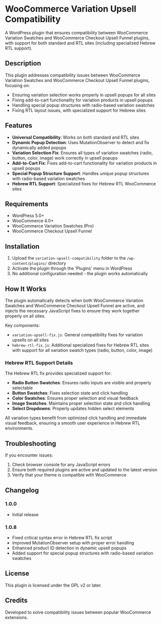 # WooCommerce Variation Upsell Compatibility

A WordPress plugin that ensures compatibility between WooCommerce Variation Swatches and WooCommerce Checkout Upsell Funnel plugins, with support for both standard and RTL sites (including specialized Hebrew RTL support).

## Description

This plugin addresses compatibility issues between WooCommerce Variation Swatches and WooCommerce Checkout Upsell Funnel plugins, focusing on:

- Ensuring variation selection works properly in upsell popups for all sites
- Fixing add-to-cart functionality for variation products in upsell popups
- Handling special popup structures with radio-based variation swatches
- Fixing RTL layout issues, with specialized support for Hebrew sites

## Features

- **Universal Compatibility**: Works on both standard and RTL sites
- **Dynamic Popup Detection**: Uses MutationObserver to detect and fix dynamically added popups
- **Variation Selection Fix**: Ensures all types of variation swatches (radio, button, color, image) work correctly in upsell popups
- **Add-to-Cart Fix**: Fixes add-to-cart functionality for variation products in upsell popups
- **Special Popup Structure Support**: Handles unique popup structures with radio-based variation swatches
- **Hebrew RTL Support**: Specialized fixes for Hebrew RTL WooCommerce sites

## Requirements

- WordPress 5.0+
- WooCommerce 4.0+
- WooCommerce Variation Swatches (Pro)
- WooCommerce Checkout Upsell Funnel

## Installation

1. Upload the `variation-upsell-compatibility` folder to the `/wp-content/plugins/` directory
2. Activate the plugin through the 'Plugins' menu in WordPress
3. No additional configuration needed - the plugin works automatically

## How It Works

The plugin automatically detects when both WooCommerce Variation Swatches and WooCommerce Checkout Upsell Funnel are active, and injects the necessary JavaScript fixes to ensure they work together properly on all sites.

Key components:
- `variation-upsell-fix.js`: General compatibility fixes for variation upsells on all sites
- `hebrew-rtl-fix.js`: Additional specialized fixes for Hebrew RTL sites with support for all variation swatch types (radio, button, color, image)

### Hebrew RTL Support Details

The Hebrew RTL fix provides specialized support for:

- **Radio Button Swatches**: Ensures radio inputs are visible and properly selectable
- **Button Swatches**: Fixes selection state and click handling
- **Color Swatches**: Ensures proper selection and visual feedback
- **Image Swatches**: Maintains proper selection state and click handling
- **Select Dropdowns**: Properly updates hidden select elements

All variation types benefit from optimized click handling and immediate visual feedback, ensuring a smooth user experience in Hebrew RTL environments.

## Troubleshooting

If you encounter issues:

1. Check browser console for any JavaScript errors
2. Ensure both required plugins are active and updated to the latest version
3. Verify that your theme is compatible with WooCommerce

## Changelog

### 1.0.0
- Initial release

### 1.0.8
- Fixed critical syntax error in Hebrew RTL fix script
- Improved MutationObserver setup with proper error handling
- Enhanced product ID detection in dynamic upsell popups
- Added support for special popup structures with radio-based variation swatches

## License

This plugin is licensed under the GPL v2 or later.

## Credits

Developed to solve compatibility issues between popular WooCommerce extensions.
